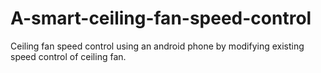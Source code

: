 # A-smart-ceiling-fan-speed-control
Ceiling fan speed control using an android phone by modifying existing speed control of ceiling fan.

